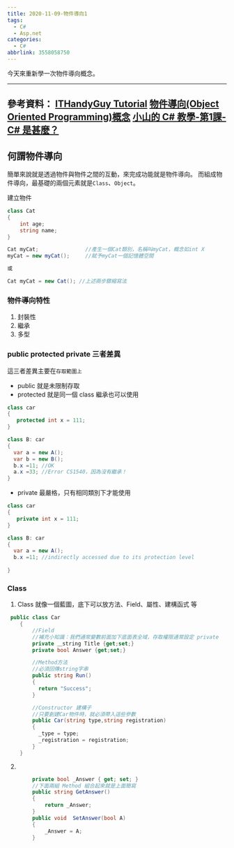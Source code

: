 ```yaml
---
title: 2020-11-09-物件導向1
tags:
  - C#
  - Asp.net
categories:
  - C#
abbrlink: 3558058750
---
```

今天來重新學一次物件導向概念。
<!-- more -->
---
參考資料：
[ITHandyGuy Tutorial](https://ithandyguytutorial.blogspot.com/2017/11/t002csharpoo.html)
[物件導向(Object Oriented Programming)概念](https://medium.com/@totoroLiu/%E7%89%A9%E4%BB%B6%E5%B0%8E%E5%90%91-object-oriented-programming-%E6%A6%82%E5%BF%B5-5f205d437fd6)
[小山的 C# 教學-第1課-C# 是甚麼？](https://www.youtube.com/watch?v=GDnI1_JyfwA&list=PLbXghSoQcLZtWqTA8q1NsByVpINoROHHe&index=2)
---
## 何謂物件導向
簡單來說就是透過物件與物件之間的互動，來完成功能就是物件導向。
而組成物件導向，最基礎的兩個元素就是`Class`、`Object`。

建立物件
```C#
class Cat
{
    int age;
    string name;
}

Cat myCat;               //產生一個Cat類別，名稱叫myCat，概念如int X
myCat = new myCat();     //賦予myCat一個記憶體空間

或

Cat myCat = new Cat(); //上述兩步驟縮寫法
```

### 物件導向特性
1. 封裝性
2. 繼承
3. 多型

### public protected private 三者差異
這三者差異主要在`存取範圍上`
- public 就是未限制存取
- protected 就是同一個 class 繼承也可以使用
```C#
class car
{
   protected int x = 111;
}

class B: car
{
  var a = new A();
  var b = new B();
  b.x =11; //OK
  a.x =33; //Error CS1540，因為沒有繼承！
}
```
- private 最嚴格，只有相同類別下才能使用
```C#
class car
{
   private int x = 111;
}

class B: car
{
  var a = new A();
  b.x =11; //indirectly accessed due to its protection level
  
}
```

### Class
1. Class 就像一個藍圖，底下可以放方法、Field、屬性、建構函式 等
```C#
 public class Car
    {
        //Field
        //補充小知識：我們通常變數前面加下底面表全域，存取權限通常設定 private
        private ＿string Title {get;set;}
        private bool Answer {get;set;}

        //Method方法
        //必須回傳string字串
        public string Run()
        {
          return "Success";
        }

        //Constructor 建構子
        //只要創建Car物件時，就必須帶入這些參數
        public Car(string type,string registration)
        {
          _type = type;
          _registration = registration;
        }
    }
```
2.
```C#
        private bool _Answer { get; set; }
        //下面兩組 Method 組合起來就是上面簡寫
        public string GetAnswer()
        {
            return _Answer;
        }
        public void  SetAnswer(bool A)
        {
            _Answer = A;
        }
```